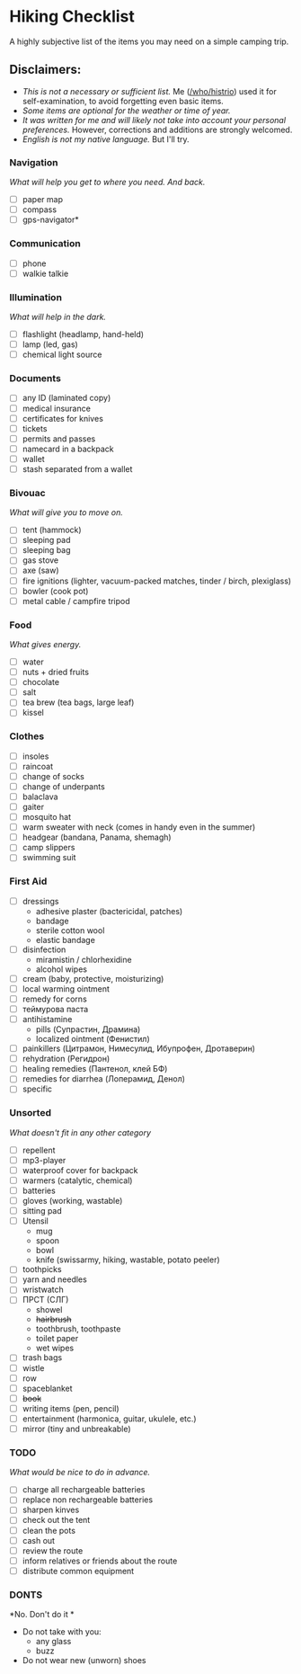 # Hiking Checklist

A highly subjective list of the items you may need on a simple camping trip.

## Disclaimers:

 - *This is not a necessary or sufficient list.* Me ([/who/histrio]()) used it for self-examination, to avoid forgetting even basic items. 
 - *Some items are optional for the weather or time of year.* 
 - *It was written for me and will likely not take into account your personal preferences.* However, corrections and additions are strongly welcomed.
 - *English is not my native language.* But I'll try.

### Navigation

*What will help you get to where you need. And back.*

* [ ] paper map
* [ ] compass
* [ ] gps-navigator*

### Communication

* [ ] phone
* [ ] walkie talkie

### Illumination

*What will help in the dark.*

* [ ] flashlight (headlamp, hand-held)
* [ ] lamp (led, gas)
* [ ] chemical light source

### Documents

* [ ] any ID (laminated copy)
* [ ] medical insurance
* [ ] certificates for knives
* [ ] tickets
* [ ] permits and passes
* [ ] namecard in a backpack
* [ ] wallet
* [ ] stash separated from a wallet

### Bivouac

*What will give you to move on.*

* [ ] tent (hammock)
* [ ] sleeping pad
* [ ] sleeping bag
* [ ] gas stove
* [ ] axe (saw)
* [ ] fire ignitions (lighter, vacuum-packed matches, tinder / birch, plexiglass)
* [ ] bowler (cook pot)
* [ ] metal cable / campfire tripod

### Food

*What gives energy.*

* [ ] water
* [ ] nuts + dried fruits
* [ ] chocolate
* [ ] salt
* [ ] tea brew (tea bags, large leaf)
* [ ] kissel

### Clothes

* [ ] insoles
* [ ] raincoat
* [ ] change of socks
* [ ] change of underpants
* [ ] balaclava
* [ ] gaiter
* [ ] mosquito hat
* [ ] warm sweater with neck (comes in handy even in the summer)
* [ ] headgear (bandana, Panama, shemagh)
* [ ] camp slippers
* [ ] swimming suit

### First Aid

* [ ] dressings
  * adhesive plaster (bactericidal,  patches)
  * bandage
  * sterile cotton wool
  * elastic bandage
* [ ] disinfection
  * miramistin / chlorhexidine
  * alcohol wipes
* [ ] cream (baby, protective, moisturizing)
* [ ] local warming ointment
* [ ] remedy for corns
* [ ] теймурова паста
* [ ] antihistamine 
  * pills (Супрастин, Драмина)
  * localized ointment (Фенистил)
* [ ] painkillers (Цитрамон, Нимесулид, Ибупрофен, Дротаверин)
* [ ] rehydration (Регидрон)
* [ ] healing remedies (Пантенол, клей БФ)
* [ ] remedies for diarrhea (Лоперамид, Денол)
* [ ] specific 

### Unsorted

*What doesn't fit in any other category*

* [ ] repellent
* [ ] mp3-player
* [ ] waterproof cover for backpack
* [ ] warmers (catalytic, chemical)
* [ ] batteries 
* [ ] gloves (working, wastable)
* [ ] sitting pad
* [ ] Utensil
  * mug
  * spoon 
  * bowl
  * knife (swissarmy, hiking, wastable, potato peeler)
* [ ] toothpicks
* [ ] yarn and needles
* [ ] wristwatch
* [ ] ПРСТ (СЛГ)
  * showel 
  * ~~hairbrush~~
  * toothbrush, toothpaste
  * toilet paper
  * wet wipes
* [ ] trash bags 
* [ ] wistle
* [ ] row
* [ ] spaceblanket
* [ ] ~~book~~
* [ ] writing items (pen, pencil)
* [ ] entertainment (harmonica, guitar, ukulele, etc.)
* [ ] mirror (tiny and unbreakable)

### TODO

*What would be nice to do in advance.*

* [ ] charge all rechargeable batteries
* [ ] replace non rechargeable batteries
* [ ] sharpen kinves
* [ ] check out the tent
* [ ] clean the pots
* [ ] cash out
* [ ] review the route
* [ ] inform relatives or friends about the route 
* [ ] distribute common equipment

### DONTS

*No. Don't do it *

* Do not take with you: 
  * any glass
  * buzz
* Do not wear new (unworn) shoes
